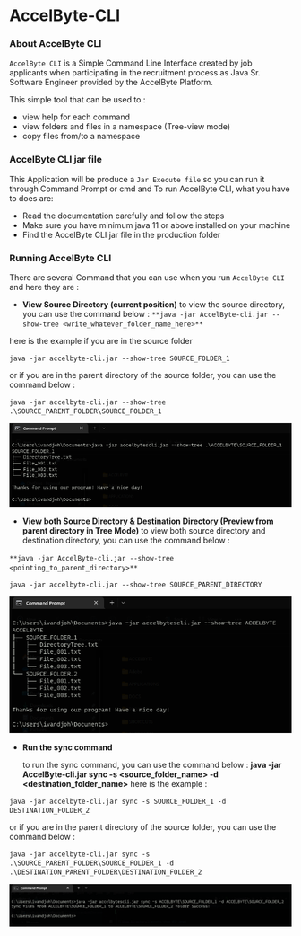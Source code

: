 # AccelByte-CLI

### About AccelByte CLI

`AccelByte CLI` is a Simple Command Line Interface created by job applicants when participating in the recruitment
process as Java Sr. Software Engineer provided by the AccelByte Platform.

This simple tool that can be used to :

- view help for each command
- view folders and files in a namespace (Tree-view mode)
- copy files from/to a namespace

### AccelByte CLI jar file

This Application will be produce a `Jar Execute file` so you can run it through Command Prompt or cmd and To run
AccelByte CLI, what you have to does are:

- Read the documentation carefully and follow the steps
- Make sure you have minimum java 11 or above installed on your machine
- Find the AccelByte CLI jar file in the production folder

### Running AccelByte CLI

There are several Command that you can use when you run `AccelByte CLI` and here they are :

- **View Source Directory (current position)**
  to view the source directory, you can use the command below :
``
**java -jar AccelByte-cli.jar --show-tree <write_whatever_folder_name_here>**
``

here is the example if you are in the source folder

```
java -jar accelbyte-cli.jar --show-tree SOURCE_FOLDER_1

```

or if you are in the parent directory of the source folder, you can use the command below :

```
java -jar accelbyte-cli.jar --show-tree .\SOURCE_PARENT_FOLDER\SOURCE_FOLDER_1

```

![Show Directory](assets/show_dir.png)

- **View both Source Directory & Destination Directory (Preview from parent directory in Tree Mode)**
  to view both source directory and destination directory, you can use the command below :

``
**java -jar AccelByte-cli.jar --show-tree <pointing_to_parent_directory>**
``


```
java -jar accelbyte-cli.jar --show-tree SOURCE_PARENT_DIRECTORY
```

![Show Directory](assets/show_parent_dir.png)


- **Run the sync command**

  to run the sync command, you can use the command below :
  **java -jar AccelByte-cli.jar sync -s <source_folder_name> -d <destination_folder_name>**
  here is the example :

```
java -jar accelbyte-cli.jar sync -s SOURCE_FOLDER_1 -d DESTINATION_FOLDER_2
```

or if you are in the parent directory of the source folder, you can use the command below :

```
java -jar accelbyte-cli.jar sync -s .\SOURCE_PARENT_FOLDER\SOURCE_FOLDER_1 -d .\DESTINATION_PARENT_FOLDER\DESTINATION_FOLDER_2

```

![Sync](assets/sync_dir.png)
